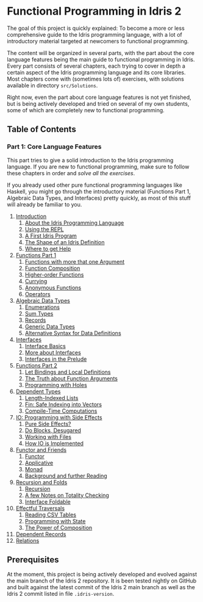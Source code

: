 # Functional Programming in Idris 2

The goal of this project is quickly explained: To become a more
or less comprehensive guide to the Idris programming language,
with a lot of introductory material targeted at newcomers to
functional programming.

The content will be organized in several parts, with the part
about the core language features being the main guide to
functional programming in Idris. Every part consists of several
chapters, each trying to cover in depth a certain aspect
of the Idris programming language and its core libraries. Most
chapters come with (sometimes lots of) exercises, with
solutions available in directory `src/Solutions`.

Right now, even the part about core language features is not
yet finished, but is being actively developed and tried on
several of my own students, some of which are completely
new to functional programming.

## Table of Contents

### Part 1: Core Language Features

This part tries to give a solid introduction to the
Idris programming language. If you are new to functional programming,
make sure to follow these chapters in order and *solve all the
exercises*.

If you already used other pure functional programming languages like
Haskell, you might go through the introductory material (Functions Part 1,
Algebraic Data Types, and Interfaces) pretty quickly, as most of this
stuff will already be familiar to you.

1. [Introduction](src/Tutorial/Intro.md)
   1. [About the Idris Programming Language](src/Tutorial/Intro.md#about-the-idris-programming-language)
   2. [Using the REPL](src/Tutorial/Intro.md#using-the-repl)
   3. [A First Idris Program](src/Tutorial/Intro.md#a-first-idris-program)
   4. [The Shape of an Idris Definition](src/Tutorial/Intro.md#the-shape-of-an-idris-definition)
   5. [Where to get Help](src/Tutorial/Intro.md#where-to-get-help)
2. [Functions Part 1](src/Tutorial/Functions1.md)
   1. [Functions with more that one Argument](src/Tutorial/Functions1.md#functions-with-more-that-one-argument)
   2. [Function Composition](src/Tutorial/Functions1.md#function-composition)
   3. [Higher-order Functions](src/Tutorial/Functions1.md#higher-order-functions)
   4. [Currying](src/Tutorial/Functions1.md#currying)
   5. [Anonymous Functions](src/Tutorial/Functions1.md#anonymous-functions)
   6. [Operators](src/Tutorial/Functions1.md#operators)
3. [Algebraic Data Types](src/Tutorial/DataTypes.md)
   1. [Enumerations](src/Tutorial/DataTypes.md#enumerations)
   2. [Sum Types](src/Tutorial/DataTypes.md#sum-types)
   3. [Records](src/Tutorial/DataTypes.md#records)
   4. [Generic Data Types](src/Tutorial/DataTypes.md#generic-data-types)
   5. [Alternative Syntax for Data Definitions](src/Tutorial/DataTypes.md#alternative-syntax-for-data-definitions)
4. [Interfaces](src/Tutorial/Interfaces.md)
   1. [Interface Basics](src/Tutorial/Interfaces.md#interface-basics)
   2. [More about Interfaces](src/Tutorial/Interfaces.md#more-about-interfaces)
   3. [Interfaces in the Prelude](src/Tutorial/Interfaces.md#interfaces-in-the-prelude)
5. [Functions Part 2](src/Tutorial/Functions2.md)
   1. [Let Bindings and Local Definitions](src/Tutorial/Functions2.md#let-bindings-and-local-definitions)
   2. [The Truth about Function Arguments](src/Tutorial/Functions2.md#the-truth-about-function-arguments)
   3. [Programming with Holes](src/Tutorial/Functions2.md#programming-with-holes)
6. [Dependent Types](src/Tutorial/Dependent.md)
   1. [Length-Indexed Lists](src/Tutorial/Dependent.md#length-indexed-lists)
   2. [Fin: Safe Indexing into Vectors](src/Tutorial/Dependent.md#fin-safe-indexing-into-vectors)
   3. [Compile-Time Computations](src/Tutorial/Dependent.md#compile-time-computations)
7. [IO: Programming with Side Effects](src/Tutorial/IO.md)
   1. [Pure Side Effects?](src/Tutorial/IO.md#pure-side-effects)
   2. [Do Blocks, Desugared](src/Tutorial/IO.md#do-blocks-desugared)
   3. [Working with Files](src/Tutorial/IO.md#working-with-files)
   4. [How IO is Implemented](src/Tutorial/IO.md#how-io-is-implemented)
8. [Functor and Friends](src/Tutorial/Functor.md)
   1. [Functor](src/Tutorial/Functor.md#functor)
   2. [Applicative](src/Tutorial/Functor.md#applicative)
   3. [Monad](src/Tutorial/Functor.md#monad)
   4. [Background and further Reading](src/Tutorial/Functor.md#background-and-further-reading)
9. [Recursion and Folds](src/Tutorial/Folds.md)
   1. [Recursion](src/Tutorial/Folds.md#recursion)
   2. [A few Notes on Totality Checking](src/Tutorial/Folds.md#a-few-notes-on-totality-checking)
   3. [Interface Foldable](src/Tutorial/Folds.md#interface-foldable)
10. [Effectful Traversals](src/Tutorial/Traverse.md)
    1. [Reading CSV Tables](src/Tutorial/Traverse.md#reading-csv-tables)
    2. [Programming with State](src/Tutorial/Traverse.md#programming-with-state)
    3. [The Power of Composition](src/Tutorial/Traverse.md#the-power-of-composition)
11. [Dependent Records](src/Tutorial/DPair.md)
12. [Relations](src/Tutorial/Relations.md)

## Prerequisites

At the moment, this project is being actively developed and
evolved against the main branch of the Idris 2 repository.
It is been tested nightly on GitHub and built against
the latest commit of the Idris 2 main branch as well as the
Idris 2 commit listed in file `.idris-version`.
